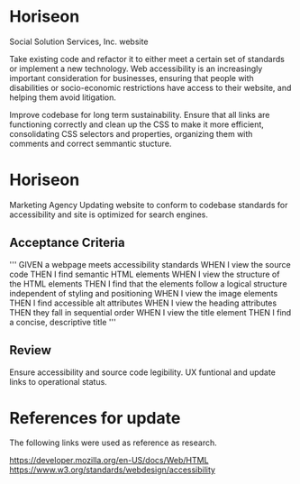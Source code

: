 # Horiseon
Social Solution Services, Inc. website

Take existing code and refactor it to either meet a certain set of standards or implement a new technology. Web accessibility is an increasingly important consideration for businesses, ensuring that people with disabilities or socio-economic restrictions have access to their website, and helping them avoid litigation.

Improve codebase for long term sustainability. Ensure that all links are functioning correctly and clean up the CSS to make it more efficient, consolidating CSS selectors and properties, organizing them with comments and correct semmantic stucture.

# Horiseon
Marketing Agency
Updating website to conform to codebase standards for accessibility and site is optimized for search engines.

## Acceptance Criteria

'''
GIVEN a webpage meets accessibility standards
WHEN I view the source code
THEN I find semantic HTML elements
WHEN I view the structure of the HTML elements
THEN I find that the elements follow a logical structure independent of styling and positioning
WHEN I view the image elements
THEN I find accessible alt attributes
WHEN I view the heading attributes
THEN they fall in sequential order
WHEN I view the title element
THEN I find a concise, descriptive title
'''
## Review

Ensure accessibility and source code legibility. UX funtional and update links to operational status.

# References for update 

The following links were used as reference as research.

https://developer.mozilla.org/en-US/docs/Web/HTML
https://www.w3.org/standards/webdesign/accessibility


